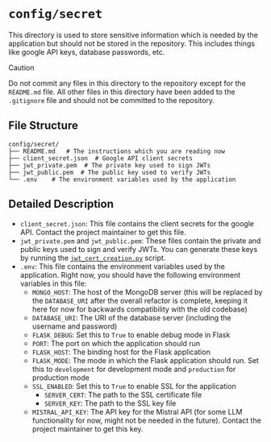 `config/secret`
===============

This directory is used to store sensitive information which is needed by the application but should not be stored in the repository. This includes things like google API keys, database passwords, etc.

> [!CAUTION]
> Do not commit any files in this directory to the repository except for the `README.md` file. All other files in this directory have been added to the `.gitignore` file and should not be committed to the repository.

File Structure
--------------

```
config/secret/
├── README.md   # The instructions which you are reading now
├── client_secret.json  # Google API client secrets
├── jwt_private.pem  # The private key used to sign JWTs
├── jwt_public.pem  # The public key used to verify JWTs
└── .env    # The environment variables used by the application
```

Detailed Description
--------------------

- `client_secret.json`: This file contains the client secrets for the google API. Contact the project maintainer to get this file.
- `jwt_private.pem` and `jwt_public.pem`: These files contain the private and public keys used to sign and verify JWTs. You can generate these keys by running the [`jwt_cert_creation.py`](../../scripts/jwt_cert_creation.py) script.
- `.env`: This file contains the environment variables used by the application. Right now, you should have the following environment variables in this file:
  - `MONGO_HOST`: The host of the MongoDB server (this will be replaced by the `DATABASE_URI` after the overall refactor is complete, keeping it here for now for backwards compatibility with the old codebase)
  - `DATABASE_URI`: The URI of the database server (including the username and password)
  - `FLASK_DEBUG`: Set this to `True` to enable debug mode in Flask
  - `PORT`: The port on which the application should run
  - `FLASK_HOST`: The binding host for the Flask application
  - `FLASK_MODE`: The mode in which the Flask application should run. Set this to `development` for development mode and `production` for production mode
  - `SSL_ENABLED`: Set this to `True` to enable SSL for the application
    - `SERVER_CERT`: The path to the SSL certificate file
    - `SERVER_KEY`: The path to the SSL key file
  - `MISTRAL_API_KEY`: The API key for the Mistral API (for some LLM functionality for now, might not be needed in the future). Contact the project maintainer to get this key.
